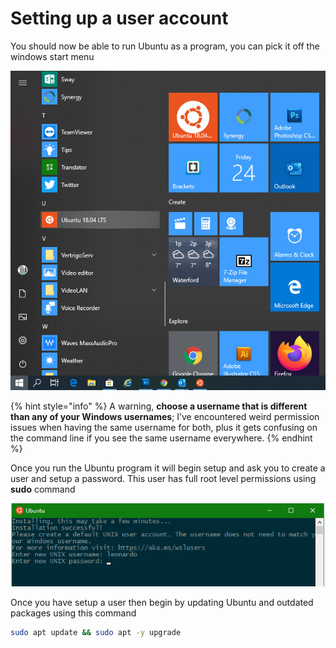 # Setting up a user account

You should now be able to run Ubuntu as a program, you can pick it off the windows start menu  

![](.gitbook/assets/ubuntu-toolbar.jpg)

{% hint style="info" %}
 A warning, **choose a username that is different than any of your Windows usernames**; I’ve encountered weird permission issues when having the same username for both, plus it gets confusing on the command line if you see the same username everywhere.
{% endhint %}

Once you run the Ubuntu program it will begin setup and ask you to create a user and setup a password. This user has full root level permissions using **sudo** command 

![](.gitbook/assets/wponwsl_setup-unix-user-account%20%281%29.png)

Once you have setup a user then begin by updating Ubuntu and outdated packages using this command 

```bash
sudo apt update && sudo apt -y upgrade
```

